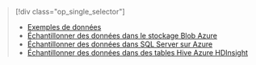 > [!div class="op_single_selector"]
> * [Exemples de données](../articles/machine-learning/team-data-science-process/sample-data.md)
> * [Échantillonner des données dans le stockage Blob Azure](../articles/machine-learning/team-data-science-process/sample-data-blob.md)
> * [Échantillonner des données dans SQL Server sur Azure](../articles/machine-learning/team-data-science-process/sample-data-sql-server.md)
> * [Échantillonner des données dans des tables Hive Azure HDInsight](../articles/machine-learning/team-data-science-process/sample-data-hive.md)
> 
> 

